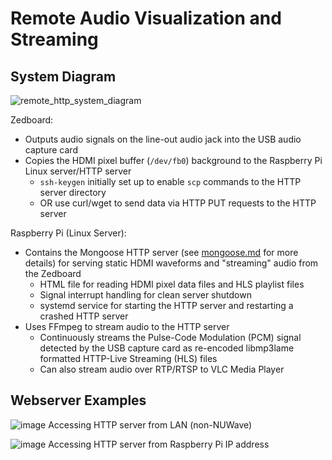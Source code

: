 # Remote Audio Visualization and Streaming

## System Diagram

![remote_http_system_diagram](https://github.com/neu-ece-4534-sp24/prj-audiojak/assets/106758747/1bec6696-e483-4875-9e07-3484c47652e1)

Zedboard:
- Outputs audio signals on the line-out audio jack into the USB audio capture card
- Copies the HDMI pixel buffer (`/dev/fb0`) background to the Raspberry Pi Linux server/HTTP server
  - `ssh-keygen` initially set up to enable `scp` commands to the HTTP server directory
  - OR use curl/wget to send data via HTTP PUT requests to the HTTP server

Raspberry Pi (Linux Server):
- Contains the Mongoose HTTP server (see [mongoose.md](https://github.com/neu-ece-4534-sp24/prj-audiojak/blob/main/http-server/mongoose.md) for more details) for serving static HDMI waveforms and "streaming" audio from the Zedboard
  - HTML file for reading HDMI pixel data files and HLS playlist files
  - Signal interrupt handling for clean server shutdown
  - systemd service for starting the HTTP server and restarting a crashed HTTP server
- Uses FFmpeg to stream audio to the HTTP server
  - Continuously streams the Pulse-Code Modulation (PCM) signal detected by the USB capture card as re-encoded libmp3lame formatted HTTP-Live Streaming (HLS) files
  - Can also stream audio over RTP/RTSP to VLC Media Player

## Webserver Examples
![image](https://github.com/neu-ece-4534-sp24/prj-audiojak/assets/106758747/f2599ab7-04bf-4bc8-9348-fb5828fda85a)
Accessing HTTP server from LAN (non-NUWave)

![image](https://github.com/neu-ece-4534-sp24/prj-audiojak/assets/106758747/3e326887-2223-498b-9d85-5b255c479c5f)
Accessing HTTP server from Raspberry Pi IP address
